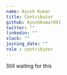 ```yaml
---
name: Ayush Kumar
title: Contributor
github: AyushKumar091
twitter: ""
linkedin: ""
slack: ""
joining_date: ""
role : contributor
---
```


Still waiting for this
